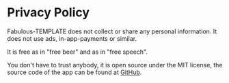 # Privacy Policy

Fabulous-TEMPLATE does not collect or share any personal information. It does not use ads, in-app-payments or similar.

It is free as in "free beer" and as in "free speech".

You don't have to trust anybody, it is open source under the MIT license, the source code of the app can be found at [GitHub](https://github.com/Release-Candidate/Fabulous-TEMPLATE).
